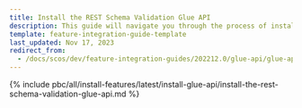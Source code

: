 ```yaml
---
title: Install the REST Schema Validation Glue API
description: This guide will navigate you through the process of installing and configuring the REST Schema Validation feature in Spryker OS.
template: feature-integration-guide-template
last_updated: Nov 17, 2023
redirect_from:
  - /docs/scos/dev/feature-integration-guides/202212.0/glue-api/glue-api-rest-schema-validation-feature-integration.html
---
```


{% include pbc/all/install-features/latest/install-glue-api/install-the-rest-schema-validation-glue-api.md %} <!-- To edit, see /_includes/pbc/all/install-features/202204.0/install-glue-api/install-the-rest-schema-validation-glue-api.md -->
